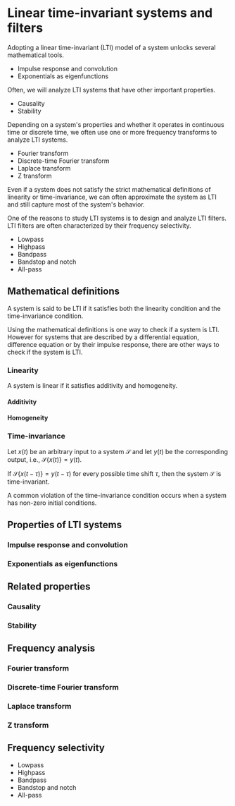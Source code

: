 # Linear time-invariant systems and filters

Adopting a linear time-invariant (LTI) model of a system unlocks several mathematical tools.

* Impulse response and convolution
* Exponentials as eigenfunctions


Often, we will analyze LTI systems that have other important properties.

* Causality
* Stability

Depending on a system's properties and whether it operates in continuous time or discrete time, we often use one or more frequency transforms to analyze LTI systems.

* Fourier transform
* Discrete-time Fourier transform
* Laplace transform
* Z transform

Even if a system does not satisfy the strict mathematical definitions of linearity or time-invariance, we can often approximate the system as LTI and still capture most of the system's behavior.

One of the reasons to study LTI systems is to design and analyze LTI filters. LTI filters are often characterized by their frequency selectivity.

* Lowpass
* Highpass
* Bandpass
* Bandstop and notch
* All-pass

## Mathematical definitions

A system is said to be LTI if it satisfies both the linearity condition and the time-invariance condition.

Using the mathematical definitions is one way to check if a system is LTI. However for systems that are described by a differential equation, difference equation or by their impulse response, there are other ways to check if the system is LTI.

### Linearity

A system is linear if it satisfies additivity and homogeneity.

#### Additivity

#### Homogeneity

### Time-invariance

Let $x(t)$ be an arbitrary input to a system $\mathscr{S}$ and let $y(t)$ be the corresponding output, i.e., $\mathscr S \left\{x(t)\right\} = y(t)$.

If $\mathscr S \left\{x(t-\tau)\right\} = y(t-\tau)$ for every possible time shift $\tau$, then the system $\mathscr S$ is time-invariant.

A common violation of the time-invariance condition occurs when a system has non-zero initial conditions.

## Properties of LTI systems

### Impulse response and convolution

### Exponentials as eigenfunctions

## Related properties

### Causality

### Stability

## Frequency analysis

### Fourier transform

### Discrete-time Fourier transform

### Laplace transform

### Z transform

## Frequency selectivity

* Lowpass
* Highpass
* Bandpass
* Bandstop and notch
* All-pass

